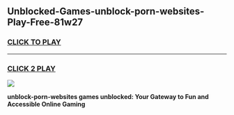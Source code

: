 
## Unblocked-Games-unblock-porn-websites-Play-Free-81w27
<h3>
<a href="https://premium76.site?title=unblock-porn-websites&ref=23A">CLICK TO PLAY</a></h3>
<hr>

<h3>
<a href="https://premium76.site?title=unblock-porn-websites&ref=23A">CLICK 2 PLAY</a>
  
</h3>

<a href="https://premium76.site?title=unblock-porn-websites&ref=23A"><img src="https://clearcache.store/games.png"></a>


**unblock-porn-websites games unblocked: Your Gateway to Fun and Accessible Online Gaming**
